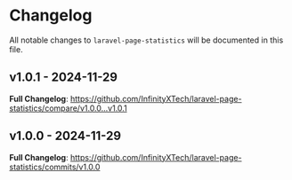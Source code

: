 # Changelog

All notable changes to `laravel-page-statistics` will be documented in this file.

## v1.0.1 - 2024-11-29

**Full Changelog**: https://github.com/InfinityXTech/laravel-page-statistics/compare/v1.0.0...v1.0.1

## v1.0.0 - 2024-11-29

**Full Changelog**: https://github.com/InfinityXTech/laravel-page-statistics/commits/v1.0.0
